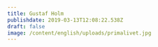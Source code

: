 ```yaml
---
title: Gustaf Holm
publishdate: 2019-03-13T12:08:22.538Z
draft: false
image: /content/english/uploads/primalivet.jpg
---
```

